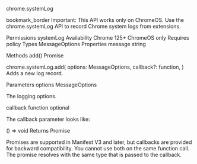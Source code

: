 chrome.systemLog 

bookmark_border
Important: This API works only on ChromeOS.
Use the chrome.systemLog API to record Chrome system logs from extensions.

Permissions
systemLog
Availability
Chrome 125+ ChromeOS only Requires policy
Types
MessageOptions
Properties
message
string

Methods
add()
Promise

chrome.systemLog.add(
  options: MessageOptions,
  callback?: function,
)
Adds a new log record.

Parameters
options
MessageOptions

The logging options.

callback
function optional

The callback parameter looks like:


() => void
Returns
Promise<void>

Promises are supported in Manifest V3 and later, but callbacks are provided for backward compatibility. You cannot use both on the same function call. The promise resolves with the same type that is passed to the callback.
